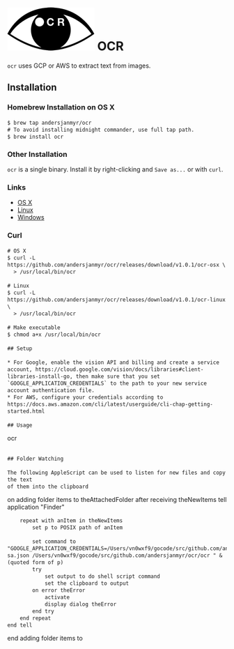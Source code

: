 # ![ocr-logo](./images/ocr-logo.png) OCR

`ocr` uses GCP or AWS to extract text from images.

## Installation

### Homebrew Installation on OS X

```
$ brew tap andersjanmyr/ocr
# To avoid installing midnight commander, use full tap path.
$ brew install ocr
```

### Other Installation

`ocr` is a single binary. Install it by right-clicking and `Save as...` or with
`curl`.

### Links

* [OS X](https://github.com/andersjanmyr/ocr/releases/download/v1.0.1/ocr-osx)
* [Linux](https://github.com/andersjanmyr/ocr/releases/download/v1.0.1/ocr-linux)
* [Windows](https://github.com/andersjanmyr/ocr/releases/download/v1.0.1/ocr.exe)

### Curl

```
# OS X
$ curl -L https://github.com/andersjanmyr/ocr/releases/download/v1.0.1/ocr-osx \
  > /usr/local/bin/ocr

# Linux
$ curl -L https://github.com/andersjanmyr/ocr/releases/download/v1.0.1/ocr-linux \
  > /usr/local/bin/ocr

# Make executable
$ chmod a+x /usr/local/bin/ocr

## Setup

* For Google, enable the vision API and billing and create a service account, https://cloud.google.com/vision/docs/libraries#client-libraries-install-go, then make sure that you set `GOOGLE_APPLICATION_CREDENTIALS` to the path to your new service account authentication file.
* For AWS, configure your credentials according to https://docs.aws.amazon.com/cli/latest/userguide/cli-chap-getting-started.html

## Usage

```
ocr <image file>
```

## Folder Watching

The following AppleScript can be used to listen for new files and copy the text
of them into the clipboard

```
on adding folder items to theAttachedFolder after receiving theNewItems
	tell application "Finder"
		
		repeat with anItem in theNewItems
			set p to POSIX path of anItem
			
			set command to "GOOGLE_APPLICATION_CREDENTIALS=/Users/vn0wxf9/gocode/src/github.com/andersjanmyr/ocr/ocr-sa.json /Users/vn0wxf9/gocode/src/github.com/andersjanmyr/ocr/ocr " & (quoted form of p)
			try
				set output to do shell script command
				set the clipboard to output
			on error theError
				activate
				display dialog theError
			end try
		end repeat
	end tell
end adding folder items to
```
